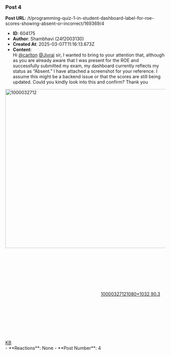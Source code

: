 ### Post 4
**Post URL**: /t/programming-quiz-1-in-student-dashboard-label-for-roe-scores-showing-absent-or-incorrect/169369/4
- **ID**: 604175
- **Author**: Shambhavi  (24f2003130)
- **Created At**: 2025-03-07T11:16:13.673Z
- **Content**:  
  Hi <a class="mention" href="/u/carlton">@carlton</a> <a class="mention" href="/u/jivraj">@Jivraj</a> sir,
I wanted to bring to your attention that, although as you are already aware that I was present for the ROE and successfully submitted my exam, my dashboard currently reflects my status as “Absent.”
I have attached a screenshot for your reference. I assume this might be a backend issue or that the scores are still being updated. Could you kindly look into this and confirm?
Thank you<br>
<div class="lightbox-wrapper"><a class="lightbox" href="https://europe1.discourse-cdn.com/flex013/uploads/iitm/original/3X/5/6/56bc2e79d98c8d3790a4ab9e3a44829f71b093c2.jpeg" data-download-href="/uploads/short-url/cnieQSBMHPzHKLEXMlwvJLXqvDk.jpeg?dl=1" title="1000032712" rel="noopener nofollow ugc"><img src="https://europe1.discourse-cdn.com/flex013/uploads/iitm/optimized/3X/5/6/56bc2e79d98c8d3790a4ab9e3a44829f71b093c2_2_523x500.jpeg" alt="1000032712" data-base62-sha1="cnieQSBMHPzHKLEXMlwvJLXqvDk" width="523" height="500" srcset="https://europe1.discourse-cdn.com/flex013/uploads/iitm/optimized/3X/5/6/56bc2e79d98c8d3790a4ab9e3a44829f71b093c2_2_523x500.jpeg, https://europe1.discourse-cdn.com/flex013/uploads/iitm/optimized/3X/5/6/56bc2e79d98c8d3790a4ab9e3a44829f71b093c2_2_784x750.jpeg 1.5x, https://europe1.discourse-cdn.com/flex013/uploads/iitm/optimized/3X/5/6/56bc2e79d98c8d3790a4ab9e3a44829f71b093c2_2_1046x1000.jpeg 2x" data-dominant-color="A99595"><div class="meta"><svg class="fa d-icon d-icon-far-image svg-icon" aria-hidden="true"><use href="#far-image"></use></svg><span class="filename">1000032712</span><span class="informations">1080×1032 90.3 KB</span><svg class="fa d-icon d-icon-discourse-expand svg-icon" aria-hidden="true"><use href="#discourse-expand"></use></svg></div></a></div>
- **Reactions**: None
- **Post Number**: 4

